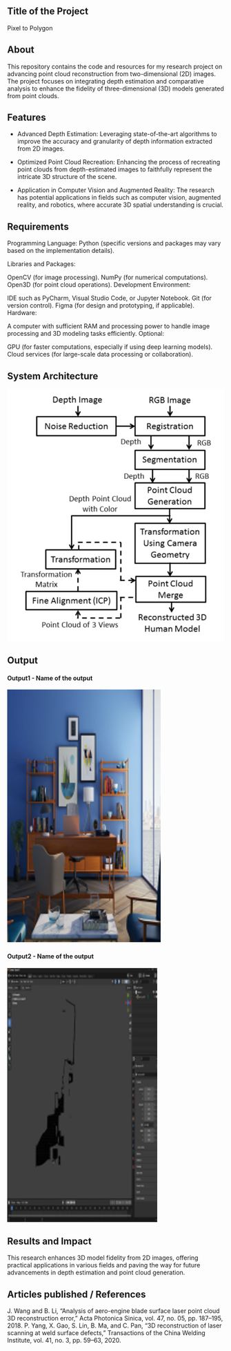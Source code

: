 ## Title of the Project
Pixel to Polygon

## About
<!--Detailed Description about the project-->
This repository contains the code and resources for my research project on advancing point cloud reconstruction from two-dimensional (2D) images. The project focuses on integrating depth estimation and comparative analysis to enhance the fidelity of three-dimensional (3D) models generated from point clouds.

## Features
<!--List the features of the project as shown below-->
- Advanced Depth Estimation: Leveraging state-of-the-art algorithms to improve the accuracy and granularity of depth information extracted from 2D images.

- Optimized Point Cloud Recreation: Enhancing the process of recreating point clouds from depth-estimated images to faithfully represent the intricate 3D structure of the scene.

- Application in Computer Vision and Augmented Reality: The research has potential applications in fields such as computer vision, augmented reality, and robotics, where accurate 3D spatial understanding is crucial.


## Requirements
<!--List the requirements of the project as shown below-->
Programming Language: Python (specific versions and packages may vary based on the implementation details).

Libraries and Packages:

OpenCV (for image processing).
NumPy (for numerical computations).
Open3D (for point cloud operations).
Development Environment:

IDE such as PyCharm, Visual Studio Code, or Jupyter Notebook.
Git (for version control).
Figma (for design and prototyping, if applicable).
Hardware:

A computer with sufficient RAM and processing power to handle image processing and 3D modeling tasks efficiently.
Optional:

GPU (for faster computations, especially if using deep learning models).
Cloud services (for large-scale data processing or collaboration).

## System Architecture
<!--Embed the system architecture diagram as shown below-->

![Screenshot 2023-11-25 133637](https://github.com/SiD-026/depyh/blob/main/assets/archi.png)


## Output

<!--Embed the Output picture at respective places as shown below as shown below-->
#### Output1 - Name of the output

![Screenshot 2023-11-25 134037](https://github.com/SiD-026/depyh/blob/main/assets/Picture1.png)

#### Output2 - Name of the output
![Screenshot 2023-11-25 134253](https://github.com/SiD-026/depyh/blob/main/assets/Picture3.png)



## Results and Impact
<!--Give the results and impact as shown below-->
This research enhances 3D model fidelity from 2D images, offering practical applications in various fields and paving the way for future advancements in depth estimation and point cloud generation.

## Articles published / References
J. Wang and B. Li, “Analysis of aero-engine blade surface laser point cloud 3D reconstruction error,” Acta Photonica Sinica, vol. 47, no. 05, pp. 187–195, 2018.
P. Yang, X. Gao, S. Lin, B. Ma, and C. Pan, “3D reconstruction of laser scanning at weld surface defects,” Transactions of the China Welding Institute, vol. 41, no. 3, pp. 59–63, 2020.







